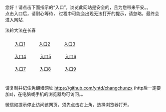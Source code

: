 您好！请点击下面指示的“入口”，浏览此网站是安全的，且为您带来平安。。 <br/>
点击入口后，请耐心等待， 过程中可能会出现无法打开的提示，请忽略，最终会进入网站. </br>

法轮大法在长春<br/>
<div style="padding:10px"><a style="margin:20px" target="_blank" href="https://d257pjvmlisyhy.cloudfront.net/2Qpsp?zamglwu" id="ccLink1" rel="nofollow">入口1</a> <a target="_blank" style="margin:20px" href="https://d38qnwpf6bq39c.cloudfront.net/2Qpsp?yaztmh" id="ccLink2" rel="nofollow">入口2</a> <a style="margin:20px" target="_blank" href="https://d3ef33c41ja3z.cloudfront.net/2Qpsp?ypgeclh" id="ccLink3" rel="nofollow">入口3</a></div>

<div style="padding:10px" ><a style="margin:20px" target="_blank" href="https://d257pjvmlisyhy.cloudfront.net/2Qpsp?zamglwu" id="ccLink4" rel="nofollow">入口4</a> <a style="margin:20px" href="https://d38qnwpf6bq39c.cloudfront.net/2Qpsp?yaztmh" target="_blank" id="ccLink5" rel="nofollow">入口5</a> <a style="margin:20px" href="https://d3ef33c41ja3z.cloudfront.net/2Qpsp?ypgeclh" target="_blank" id="ccLink6" rel="nofollow">入口6</a></div>

<div style="padding:10px"><a style="margin:20px" target="_blank" href="https://d257pjvmlisyhy.cloudfront.net/2Qpsp?zamglwu" id="ccLink7" rel="nofollow">入口7</a> <a style="margin:20px" href="https://d38qnwpf6bq39c.cloudfront.net/2Qpsp?yaztmh" target="_blank" id="ccLink8" rel="nofollow">入口8</a> <a style="margin:20px" target="_blank" href="https://d3ef33c41ja3z.cloudfront.net/2Qpsp?ypgeclh" id="ccLink9" rel="nofollow">入口9</a></div>

<br/>



请复制并记住免翻墙网址 https://github.com/yntd/changchunzx (http后一定要加s)，在电脑或手机的浏览器均可访问。。<br/>

微信如提示停止访问该网页，须先点击右上角，选择浏览器打开。
